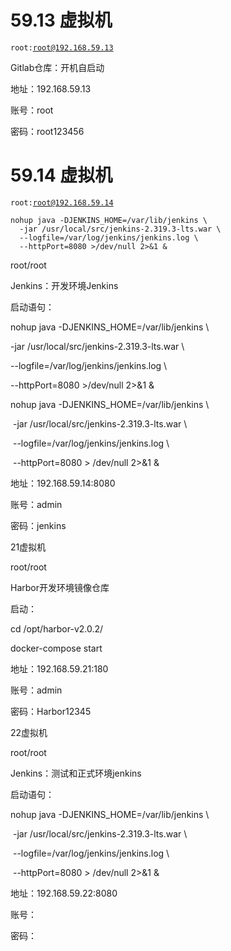 # 59.13 虚拟机

<code>root:root@192.168.59.13</code>

Gitlab仓库：开机自启动

地址：192.168.59.13

账号：root

密码：root123456

 

# 59.14 虚拟机

<code>root:root@192.168.59.14</code>

```shell
nohup java -DJENKINS_HOME=/var/lib/jenkins \
  -jar /usr/local/src/jenkins-2.319.3-lts.war \
  --logfile=/var/log/jenkins/jenkins.log \
  --httpPort=8080 >/dev/null 2>&1 &
```



root/root

Jenkins：开发环境Jenkins

启动语句：

nohup java -DJENKINS_HOME=/var/lib/jenkins \

  -jar /usr/local/src/jenkins-2.319.3-lts.war \

  --logfile=/var/log/jenkins/jenkins.log \

  --httpPort=8080 >/dev/null 2>&1 &

 

nohup java -DJENKINS_HOME=/var/lib/jenkins \

​       -jar /usr/local/src/jenkins-2.319.3-lts.war \

​       --logfile=/var/log/jenkins/jenkins.log \

​       --httpPort=8080 > /dev/null 2>&1 &

地址：192.168.59.14:8080

账号：admin

密码：jenkins

 

21虚拟机

root/root

Harbor开发环境镜像仓库

启动：

cd /opt/harbor-v2.0.2/

docker-compose start

地址：192.168.59.21:180

账号：admin

密码：Harbor12345

 

22虚拟机

root/root

Jenkins：测试和正式环境jenkins

启动语句：

nohup java -DJENKINS_HOME=/var/lib/jenkins \

​       -jar /usr/local/src/jenkins-2.319.3-lts.war \

​       --logfile=/var/log/jenkins/jenkins.log \

​       --httpPort=8080 > /dev/null 2>&1 &

地址：192.168.59.22:8080

账号：

密码：